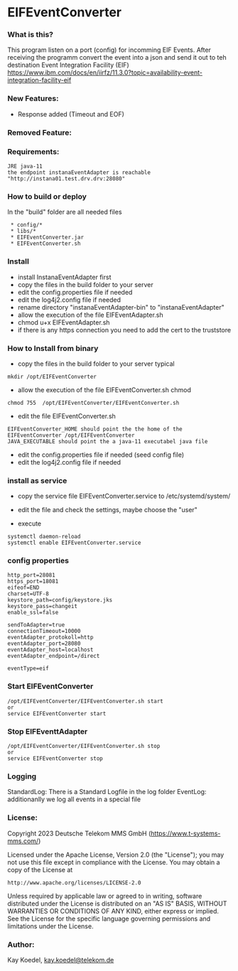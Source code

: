 # EIFEventConverter

### What is this?
This program listen on a port (config) for incomming EIF Events. After receiving the programm convert the event into a json and send it out to teh destination
Event Integration Facility (EIF)
https://www.ibm.com/docs/en/iirfz/11.3.0?topic=availability-event-integration-facility-eif

### New Features:
* Response added (Timeout and EOF)

### Removed Feature:

### Requirements:
```
JRE java-11
the endpoint instanaEventAdapter is reachable "http://instana01.test.drv.drv:28080"
```
### How to build or deploy 
In the "build" folder are all needed files

```
 * config/*
 * libs/*
 * EIFEventConverter.jar
 * EIFEventConverter.sh
```

### Install
* install InstanaEventAdapter first
* copy the files in the build folder to your server
* edit the config.properties file if needed
* edit the log4j2.config file if needed
* rename directory "instanaEventAdapter-bin" to "instanaEventAdapter"
* allow the execution of the file EIFEventAdapter.sh
* chmod u+x EIFEventAdapter.sh
* if there is any https connection you need to add the cert to the truststore

### How to Install from binary
* copy the files in the build folder to your server typical 
```
mkdir /opt/EIFEventConverter
```
* allow the execution of the file EIFEventConverter.sh chmod 
```
chmod 755  /opt/EIFEventConverter/EIFEventConverter.sh
```
* edit the file EIFEventConverter.sh
```
EIFEventConverter_HOME should point the the home of the EIFEventConverter /opt/EIFEventConverter
JAVA_EXECUTABLE should point the a java-11 executabel java file
```

* edit the config.properties file if needed (seed config file)
* edit the log4j2.config file if needed

### install as service
* copy the service file EIFEventConverter.service to /etc/systemd/system/
+ edit the file and check the settings, maybe choose the "user"
* execute
```
systemctl daemon-reload
systemctl enable EIFEventConverter.service
```

### config properties
```
http_port=28081
https_port=18081
eifeof=END
charset=UTF-8
keystore_path=config/keystore.jks
keystore_pass=changeit
enable_ssl=false

sendToAdapter=true
connectionTimeout=10000
eventAdapter_protokoll=http
eventAdapter_port=28080
eventAdapter_host=localhost
eventAdapter_endpoint=/direct

eventType=eif
```

### Start EIFEventConverter
```
/opt/EIFEventConverter/EIFEventConverter.sh start
or
service EIFEventConverter start
```
### Stop EIFEventtAdapter
```
/opt/EIFEventConverter/EIFEventConverter.sh stop
or
service EIFEventConverter stop
```
### Logging
StandardLog: There is a Standard Logfile in the log folder
EventLog: additionanlly we log all events in a special file

### License: 
Copyright 2023 Deutsche Telekom MMS GmbH (https://www.t-systems-mms.com/) 

Licensed under the Apache License, Version 2.0 (the "License");
you may not use this file except in compliance with the License.
You may obtain a copy of the License at

    http://www.apache.org/licenses/LICENSE-2.0

Unless required by applicable law or agreed to in writing, software
distributed under the License is distributed on an "AS IS" BASIS,
WITHOUT WARRANTIES OR CONDITIONS OF ANY KIND, either express or implied.
See the License for the specific language governing permissions and
limitations under the License.

### Author: 
Kay Koedel, kay.koedel@telekom.de
